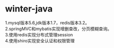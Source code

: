 # winter-java
1.mysql版本5.6,jdk版本1.7，redis版本3.2。<br/>
2.springMVC和mybatis实现增删查改，分页模糊查询。<br/>
3.使用redis实现分布式管理session<br/>
4.使用shiro实现安全认证和权限管理<br/>
